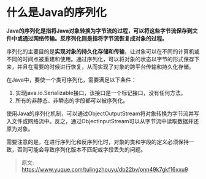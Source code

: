 # 什么是Java的序列化

**Java的序列化是指将Java对象转换为字节流的过程，可以将这些字节流保存到文件中或通过网络传输。反序列化则是指将字节流恢复成对象的过程。**

序列化的主要目的是**实现对象的持久化存储和传输**，让对象可以在不同的计算机或不同的时间点被重建和使用。通过序列化，可以将对象的状态以字节的形式保存下来，并且在需要的时候进行恢复，从而实现了对象的跨平台传输和持久化存储。

在Java中，要使一个类可序列化，需要满足以下条件：

1. 实现java.io.Serializable接口，该接口是一个标记接口，没有任何方法。
2. 所有的非静态、非瞬态的字段都可以被序列化。

使用Java的序列化机制，可以通过ObjectOutputStream将对象转换为字节流并写入文件或网络流中。反之，通过ObjectInputStream可以从字节流中读取数据并还原为对象。

需要注意的是，在进行序列化和反序列化时，对象的类和字段的定义必须保持一致，否则可能会导致序列化版本不匹配或字段丢失的问题。



> 原文: <https://www.yuque.com/tulingzhouyu/db22bv/onn49k7gkf16xxu9>